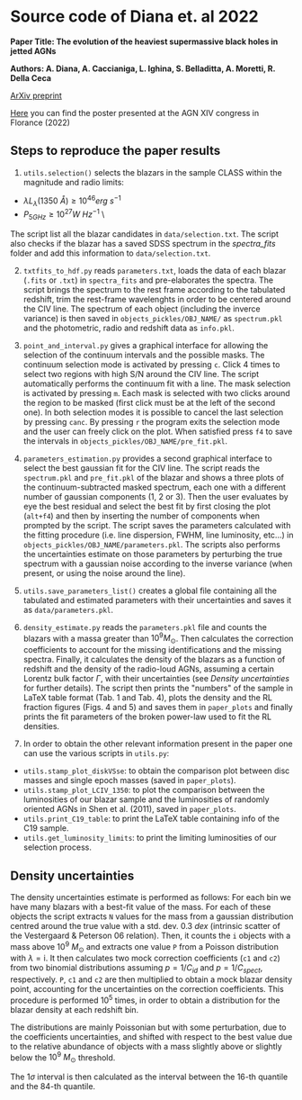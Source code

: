 # Source code of Diana et. al 2022

**Paper Title: The evolution of the heaviest supermassive black holes in jetted AGNs**

**Authors: A. Diana, A. Caccianiga, L. Ighina, S. Belladitta, A. Moretti, R. Della Ceca**

[ArXiv preprint](https://arxiv.org/pdf/2202.03444.pdf)

[Here](https://linktr.ee/dianaalessandro) you can find the poster presented at the AGN XIV congress in Florance (2022)

## Steps to reproduce the paper results

1.   `utils.selection()` selects the blazars in the sample CLASS within the magnitude and radio limits:
- $\lambda L_\lambda(1350\ Å) \geq 10^{46} erg\ s^{-1}$
- $P_{5 GHz} \geq 10^{27} W\ Hz^{-1}$ \

The script list all the blazar candidates in `data/selection.txt`.
The script also checks if the blazar has a saved SDSS spectrum in the *spectra_fits* folder and add this information to `data/selection.txt`.

2. `txtfits_to_hdf.py` reads `parameters.txt`, loads the data of each blazar (`.fits` or `.txt`) in `spectra_fits` and pre-elaborates the spectra.
The script brings the spectrum to the rest frame according to the tabulated redshift, trim the rest-frame wavelenghts in order to be centered around the CIV line.
The spectrum of each object (including the inverce variance) is then saved in `objects_pickles/OBJ_NAME/` as `spectrum.pkl` and the photometric, radio and redshift data as `info.pkl`.

3. `point_and_interval.py` gives a graphical interface for allowing the selection of the continuum intervals and the possible masks. The continuum selection mode is activated by pressing `c`.
Click 4 times to select two regions with high S/N around the CIV line.
The script automatically performs the continuum fit with a line.
The mask selection is activated by pressing `m`.
Each mask is selected with two clicks around the region to be masked (first click must be at the left of the second one).
In both selection modes it is possible to cancel the last selection by pressing `canc`.
By pressing `r` the program exits the selection mode and the user can freely click on the plot.
When satisfied press `f4` to save the intervals in `objects_pickles/OBJ_NAME/pre_fit.pkl`.

4. `parameters_estimation.py` provides a second graphical interface to select the best gaussian fit for the CIV line.
The script reads the `spectrum.pkl` and `pre_fit.pkl` of the blazar and shows a three plots of the continuum-subtracted masked spectrum, each one with a different number of gaussian components (1, 2 or 3). Then the user evaluates by eye the best residual and select the best fit by first closing the plot (`alt+f4`) and then by inserting the number of components when prompted by the script.
The script saves the parameters calculated with the fitting procedure (i.e. line dispersion, FWHM, line luminosity, etc...) in `objects_pickles/OBJ_NAME/parameters.pkl`.
The scripts also performs the uncertainties estimate on those parameters by perturbing the true spectrum with a gaussian noise according to the inverse variance (when present, or using the noise around the line).

5. `utils.save_parameters_list()` creates a global file containing all the tabulated and estimated parameters with their uncertainties and saves it as `data/parameters.pkl`.

6. `density_estimate.py` reads the `parameters.pkl` file and counts the blazars with a massa greater than $10^9 M_\odot$. 
Then calculates the correction coefficients to account for the missing identifications and the missing spectra.
Finally, it calculates the density of the blazars as a function of redshift and the density of the radio-loud AGNs, assuming a certain Lorentz bulk factor $\Gamma$, with their uncertainties (see *Density uncertainties* for further details).
The script then prints the "numbers" of the sample in LaTeX table format (Tab. 1 and Tab. 4), plots the density and the RL fraction figures (Figs. 4 and 5) and saves them in `paper_plots` and finally prints the fit parameters of the broken power-law used to fit the RL densities.

7. In order to obtain the other relevant information present in the paper one can use the various scripts in `utils.py`:
- `utils.stamp_plot_diskVSse`: to obtain the comparison plot between disc masses and single epoch masses (saved in `paper_plots`).
- `utils.stamp_plot_LCIV_1350`: to plot the comparison between the luminosities of our blazar sample and the luminosities of randomly oriented AGNs in Shen et al. (2011), saved in `paper_plots`.
- `utils.print_C19_table`: to print the LaTeX table containing info of the C19 sample.
- `utils.get_luminosity_limits`: to print the limiting luminosities of our selection process.

## Density uncertainties

The density uncertainties estimate is performed as follows:
For each bin we have many blazars with a best-fit value of the mass. For each of these objects the script extracts `N` values for the mass from a gaussian distribution centred around the true value with a std. dev. $0.3\ dex$ (intrinsic scatter of the Vestergaard & Peterson 06 relation).
Then, it counts the `i` objects with a mass above $10^9\ M_\odot$ and extracts one value `P` from a Poisson distribution with $\lambda=\text{i}$.
It then calculates two mock correction coefficients (`c1` and `c2`) from two binomial distributions assuming $p=1/C_{id}$ and $p=1/C_{spect}$, respectively.
`P`, `c1` and `c2` are then multiplied to obtain a mock blazar density point, accounting for the uncertainties on the correction coefficients.
This procedure is performed $10^5$ times, in order to obtain a distribution for the blazar density at each redshift bin. 

The distributions are mainly Poissonian but with some perturbation, due to the coefficients uncertainties, and shifted with respect to the best value due to the relative abundance of objects with a mass slightly above or slightly below the $10^9\ M_\odot$ threshold.

The $1 \sigma$ interval is then calculated as the interval between the 16-th quantile and the 84-th quantile.